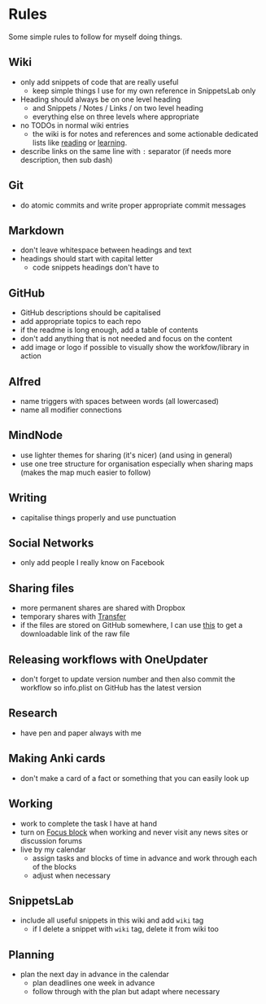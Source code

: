 # Rules
Some simple rules to follow for myself doing things.

## Wiki
 - only add snippets of code that are really useful
	- keep simple things I use for my own reference in SnippetsLab only
- Heading should always be on one level heading
	- and Snippets / Notes / Links / on two level heading
	- everything else on three levels where appropriate
- no TODOs in normal wiki entries
	- the wiki is for notes and references and some actionable dedicated lists like [reading](../working-on/Reading.md) or [learning](../working-on/Learning.md).
- describe links on the same line with `:` separator (if needs more description, then sub dash)

## Git
- do atomic commits and write proper appropriate commit messages

## Markdown
- don't leave whitespace between headings and text
- headings should start with capital letter
	- code snippets headings don't have to

## GitHub
- GitHub descriptions should be capitalised 
- add appropriate topics to each repo
- if the readme is long enough, add a table of contents
- don't add anything that is not needed and focus on the content
- add image or logo if possible to visually show the workfow/library in action

## Alfred
- name triggers with spaces between words (all lowercased)
- name all modifier connections

## MindNode
- use lighter themes for sharing (it's nicer) (and using in general)
- use one tree structure for organisation especially when sharing maps (makes the map much easier to follow)

## Writing
- capitalise things properly and use punctuation

## Social Networks
- only add people I really know on Facebook

## Sharing files
- more permanent shares are shared with Dropbox
- temporary shares with [Transfer](https://transfer.sh)
 - if the files are stored on GitHub somewhere, I can use [this](http://rawgit.com/) to get a downloadable link of the raw file

## Releasing workflows with OneUpdater
- don't forget to update version number and then also commit the workflow so info.plist on GitHub has the latest version

## Research
- have pen and paper always with me

## Making Anki cards
- don't make a card of a fact or something that you can easily look up

## Working
- work to complete the task I have at hand
- turn on [Focus block](https://heyfocus.com) when working and never visit any news sites or discussion forums
- live by my calendar 
	- assign tasks and blocks of time in advance and work through each of the blocks
	- adjust when necessary

## SnippetsLab
- include all useful snippets in this wiki and add `wiki` tag
	- if I delete a snippet with `wiki` tag, delete it from wiki too

## Planning
- plan the next day in advance in the calendar
	- plan deadlines one week in advance
	- follow through with the plan but adapt where necessary
